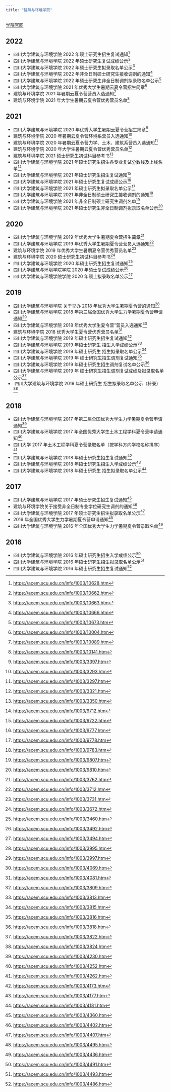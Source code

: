 ```yaml
---
title: "建筑与环境学院"
---
```


[学院官网](https://acem.scu.edu.cn/)

## 2022

-   四川大学建筑与环境学院 2022 年硕士研究生招生复试通知[^22_2]
-   四川大学建筑与环境学院 2022 年硕士研究生复试成绩公示[^22_3]
-   四川大学建筑与环境学院 2022 年硕士研究生拟录取名单公示[^22_4]
-   四川大学建筑与环境学院 2022 年非全日制硕士研究生接收调剂的通知[^22_5]
-   四川大学建筑与环境学院 2022 年硕士研究生非全日制调剂拟录取名单公示[^22_6]
-   四川大学建筑与环境学院 2021 年优秀大学生暑期云夏令营招生简章[^22_7]
-   建筑与环境学院 2021 年暑期云夏令营营员入选通知[^22_8]
-   建筑与环境学院 2021 年大学生暑期云夏令营优秀营员名单[^22_9]

[^22_2]: https://acem.scu.edu.cn/info/1003/10628.htm
[^22_3]: https://acem.scu.edu.cn/info/1003/10662.htm
[^22_4]: https://acem.scu.edu.cn/info/1003/10663.htm
[^22_5]: https://acem.scu.edu.cn/info/1003/10666.htm
[^22_6]: https://acem.scu.edu.cn/info/1003/10673.htm
[^22_7]: https://acem.scu.edu.cn/info/1003/10004.htm
[^22_8]: https://acem.scu.edu.cn/info/1003/10089.htm
[^22_9]: https://acem.scu.edu.cn/info/1003/10141.htm

## 2021

-   四川大学建筑与环境学院 2020 年优秀大学生暑期云夏令营招生简章[^21_1]
-   建筑与环境学院 2020 年暑期云夏令营环境系营员入选通知[^21_2]
-   建筑与环境学院 2020 年暑期云夏令营力学、土木、建筑系营员入选通知[^21_3]
-   建筑与环境学院 2020 年大学生暑期云夏令营优秀营员名单[^21_4]
-   建筑与环境学院 2021 硕士研究生初试科目参考书[^21_5]
-   四川大学建筑与环境学院 2021 年硕士研究生招生各专业复试分数线及上线名单[^21_6]
-   四川大学建筑与环境学院 2021 年硕士研究生招生复试通知[^21_7]
-   四川大学建筑与环境学院 2021 年硕士研究生复试成绩公示[^21_8]
-   四川大学建筑与环境学院 2021 年硕士研究生拟录取名单公示[^21_9]
-   四川大学建筑与环境学院 2021 年非全日制硕士研究生接收调剂的通知[^21_10]
-   四川大学建筑与环境学院 2021 年非全日制硕士研究生调剂名单[^21_11]
-   四川大学建筑与环境学院 2021 年硕士研究生非全日制调剂拟录取名单公示[^21_12]

[^21_1]: https://acem.scu.edu.cn/info/1003/3397.htm
[^21_2]: https://acem.scu.edu.cn/info/1003/3293.htm
[^21_3]: https://acem.scu.edu.cn/info/1003/3297.htm
[^21_4]: https://acem.scu.edu.cn/info/1003/3321.htm
[^21_5]: https://acem.scu.edu.cn/info/1003/3350.htm
[^21_6]: https://acem.scu.edu.cn/info/1003/9712.htm
[^21_7]: https://acem.scu.edu.cn/info/1003/9722.htm
[^21_8]: https://acem.scu.edu.cn/info/1003/9777.htm
[^21_9]: https://acem.scu.edu.cn/info/1003/9778.htm
[^21_10]: https://acem.scu.edu.cn/info/1003/9783.htm
[^21_11]: https://acem.scu.edu.cn/info/1003/9807.htm
[^21_12]: https://acem.scu.edu.cn/info/1003/9810.htm

## 2020

-   四川大学建筑与环境学院 2019 年优秀大学生暑期夏令营招生简章[^20_1]
-   四川大学建筑与环境学院 2019 年优秀大学生暑期夏令营营员入选通知[^20_2]
-   建筑与环境学院 2019 年优秀大学生暑期夏令营优秀营员名单[^20_3]
-   建筑与环境学院 2020 硕士研究生初试科目参考书[^20_4]
-   四川大学建筑与环境学院 2020 年硕士研究生招生复试通知[^20_5]
-   四川大学建筑与环境学院学院 2020 年硕士复试成绩公示[^20_6]
-   四川大学建筑与环境学院学院 2020 年硕士拟录取名单公示[^20_7]

[^20_1]: https://acem.scu.edu.cn/info/1003/3762.htm
[^20_2]: https://acem.scu.edu.cn/info/1003/3712.htm
[^20_3]: https://acem.scu.edu.cn/info/1003/3731.htm
[^20_4]: https://acem.scu.edu.cn/info/1003/3672.htm
[^20_5]: https://acem.scu.edu.cn/info/1003/3460.htm
[^20_6]: https://acem.scu.edu.cn/info/1003/3492.htm
[^20_7]: https://acem.scu.edu.cn/info/1003/3494.htm

## 2019

-   四川大学建筑与环境学院 关于举办 2018 年优秀大学生暑期夏令营的通知[^19_1]
-   四川大学建筑与环境学院 2018 年第三届全国优秀大学生力学暑期夏令营申请通知[^19_2]
-   四川大学建筑与环境学院 2018 年优秀大学生夏令营”营员入选通知[^19_3]
-   建筑与环境学院 2018 优秀大学生夏令营优秀营员名单[^19_4]
-   四川大学建筑与环境学院 2019 年硕士研究生招生复试通知[^19_5]
-   四川大学建筑与环境学院 2019 年硕士研究生 招生入学成绩公示[^19_6]
-   四川大学建筑与环境学院 2019 年硕士研究生 招生拟录取名单公示[^19_7]
-   四川大学建筑与环境学院 2019 年 硕士研究生招生调剂复试通知[^19_8]
-   四川大学建筑与环境学院 2019 年硕士研究生招生调剂复试名单公示[^19_9]
-   四川大学建筑与环境学院 2019 年 硕士研究生招生调剂复试成绩及拟录取名单公示[^19_10]
-   ​​​ 四川大学建筑与环境学院 2019 年硕士研究生 招生拟录取名单公示（补录）[^19_11]

[^19_1]: https://acem.scu.edu.cn/info/1003/3995.htm
[^19_2]: https://acem.scu.edu.cn/info/1003/3997.htm
[^19_3]: https://acem.scu.edu.cn/info/1003/4069.htm
[^19_4]: https://acem.scu.edu.cn/info/1003/4081.htm
[^19_5]: https://acem.scu.edu.cn/info/1003/3809.htm
[^19_6]: https://acem.scu.edu.cn/info/1003/3813.htm
[^19_7]: https://acem.scu.edu.cn/info/1003/3815.htm
[^19_8]: https://acem.scu.edu.cn/info/1003/3816.htm
[^19_9]: https://acem.scu.edu.cn/info/1003/3818.htm
[^19_10]: https://acem.scu.edu.cn/info/1003/3822.htm
[^19_11]: https://acem.scu.edu.cn/info/1003/3824.htm

## 2018

-   四川大学建筑与环境学院 2017 年第二届全国优秀大学生力学暑期夏令营申请通知[^18_1]
-   四川大学建筑与环境学院 2017 年全国优秀大学生土木工程学科夏令营申请通知[^18_2]
-   四川大学 2017 年土木工程学科夏令营录取名单（按学科方向学校名称排序）[^18_3]
-   四川大学建筑与环境学院 2018 年硕士研究生招生复试通知[^18_4]
-   四川大学建筑与环境学院 2018 年硕士研究生招生入学成绩公示[^18_5]
-   四川大学建筑与环境学院 2018 年硕士研究生 招生拟录取名单公示[^18_6]

[^18_1]: https://acem.scu.edu.cn/info/1003/4230.htm
[^18_2]: https://acem.scu.edu.cn/info/1003/4252.htm
[^18_3]: https://acem.scu.edu.cn/info/1003/4262.htm
[^18_4]: https://acem.scu.edu.cn/info/1003/4173.htm
[^18_5]: https://acem.scu.edu.cn/info/1003/4177.htm
[^18_6]: https://acem.scu.edu.cn/info/1003/4181.htm

## 2017

-   四川大学建筑与环境学院 2017 年硕士研究生招生复试通知[^17_1]
-   建筑与环境学院关于接受非全日制专业学位研究生调剂的通知[^17_2]
-   四川大学建筑与环境学院 2017 年硕士研究生招生拟录取名单公示[^17_3]
-   2016 年全国优秀大学生力学暑期夏令营申请通知[^16_4]
-   四川大学建筑与环境学院 2016 年全国优秀大学生力学暑期夏令营录取名单[^16_5]

[^17_1]: https://acem.scu.edu.cn/info/1003/4360.htm
[^17_2]: https://acem.scu.edu.cn/info/1003/4402.htm
[^17_3]: https://acem.scu.edu.cn/info/1003/4407.htm
[^16_4]: https://acem.scu.edu.cn/info/1003/4495.htm
[^16_5]: https://acem.scu.edu.cn/info/1003/4436.htm

## 2016

-   四川大学建筑与环境学院 2016 年硕士研究生招生入学成绩公示[^16_1]
-   四川大学建筑与环境学院 2016 年硕士研究生招生拟录取名单公示[^16_2]
-   四川大学建筑与环境学院 2016 年硕士研究生招生复试通知[^16_3]

[^16_1]: https://acem.scu.edu.cn/info/1003/4491.htm
[^16_2]: https://acem.scu.edu.cn/info/1003/4493.htm
[^16_3]: https://acem.scu.edu.cn/info/1003/4486.htm

